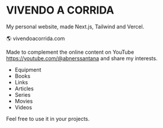 # VIVENDO A CORRIDA

My personal website, made Next.js, Tailwind and Vercel.

🌎 vivendoacorrida.com

Made to complement the online content on YouTube https://youtube.com/@abnerssantana and share my interests.

- Equipment
- Books
- Links
- Articles
- Series
- Movies
- Videos

Feel free to use it in your projects.

